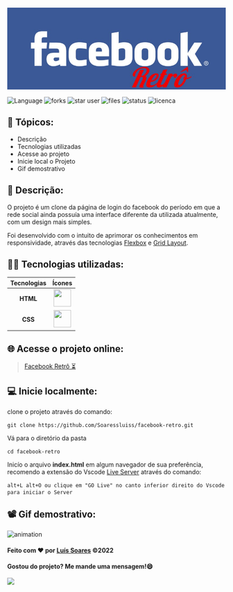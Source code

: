 <div>

![header](/assets/imgs/header%20github%20readme/header%20facebook.jpg)

</div>
<div>

![Language](https://img.shields.io/github/languages/count/Soaressluiss/facebook-retro?flat-square&logo=appveyor&color=orange)
![forks](https://img.shields.io/github/forks/soaressluiss/facebook-retro?flat-square&logo=appveyor&color=green)
![star user](https://img.shields.io/github/stars/soaressluiss/facebook-retro?flat-square&logo=appveyor&color=yellow)
![files](https://img.shields.io/github/directory-file-count/soaressluiss/facebook-retro?flat-square&logo=appveyor&color=blue)
![status](https://img.shields.io/static/v1?label=STATUS&message=CONCLUIDO&color=GREEN&flat-square&logo=appveyor)
![licenca](https://img.shields.io/static/v1?label=License&message=MIT&color=green&flat-square&logo=appveyor)

</div>


## 🔢 Tópicos:

- Descrição
- Tecnologias utilizadas
- Acesse ao projeto
- Inicie local o Projeto
- Gif demostrativo


## 📃 Descrição:

O projeto é um clone da página de login do facebook do período em que a rede social ainda possuía uma interface diferente da utilizada atualmente, com um design mais simples. 

Foi desenvolvido com o intuito de aprimorar os conhecimentos em responsividade, através das tecnologias [Flexbox](https://developer.mozilla.org/pt-BR/docs/Learn/CSS/CSS_layout/Flexbox) e [Grid Layout](https://developer.mozilla.org/pt-BR/docs/Web/CSS/CSS_Grid_Layout/Basic_Concepts_of_Grid_Layout).

## 👨‍💻 Tecnologias utilizadas:

 Tecnologias |  Ícones
:---------: | :--------:
**HTML**    | <img  src="https://cdn.jsdelivr.net/gh/devicons/devicon/icons/html5/html5-original-wordmark.svg" height="40" width="40" />
**CSS**     |  <img src="https://cdn.jsdelivr.net/gh/devicons/devicon/icons/css3/css3-original-wordmark.svg" height="40" width="40" />


## 🌐 Acesse o projeto online:

><a href="https://soaressluiss.github.io/facebook-retro/" target="_blank"> Facebook Retrô ⏳</a>

## 💻 Inicie localmente:

clone o projeto através do comando:

```
git clone https://github.com/Soaressluiss/facebook-retro.git
```

Vá para o diretório da pasta 

```
cd facebook-retro
```

Inicío o arquivo **index.html** em algum navegador de sua preferência, recomendo a extensão do Vscode <a href="https://marketplace.visualstudio.com/items?itemName=ritwickdey.LiveServer" target="_blank" > Live Server</a> através do comando:


```
alt+L alt+O ou clique em "GO Live" no canto inferior direito do Vscode para iniciar o Server
```

## 📽 Gif demostrativo:
![animation](/assets/imgs/anima%C3%A7%C3%A3o%20facebook%20retro.gif)

#### Feito com ❤ por [Luís Soares](https://github.com/Soaressluiss) ©2022

#### Gostou do projeto? Me mande uma mensagem!😄

<a href="https://www.linkedin.com/in/luis-soares-281589234/" target="_blank"><img src="https://img.shields.io/badge/-LinkedIn-%230077B5?style=for-the-badge&logo=linkedin&logoColor=white" target="_blank"></a> 

